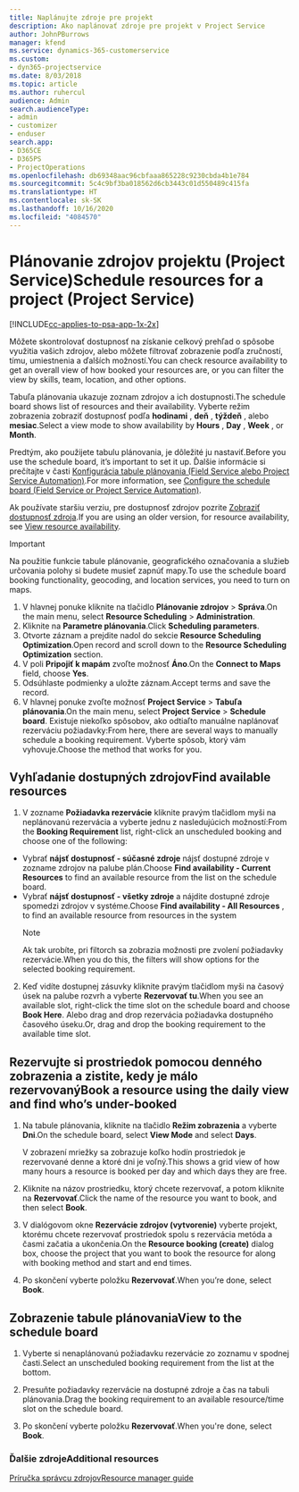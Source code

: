 ```yaml
---
title: Naplánujte zdroje pre projekt
description: Ako naplánovať zdroje pre projekt v Project Service
author: JohnPBurrows
manager: kfend
ms.service: dynamics-365-customerservice
ms.custom:
- dyn365-projectservice
ms.date: 8/03/2018
ms.topic: article
ms.author: ruhercul
audience: Admin
search.audienceType:
- admin
- customizer
- enduser
search.app:
- D365CE
- D365PS
- ProjectOperations
ms.openlocfilehash: db69348aac96cbfaaa865228c9230cbda4b1e784
ms.sourcegitcommit: 5c4c9bf3ba018562d6cb3443c01d550489c415fa
ms.translationtype: HT
ms.contentlocale: sk-SK
ms.lasthandoff: 10/16/2020
ms.locfileid: "4084570"
---
```

# <a name="schedule-resources-for-a-project-project-service"></a><span data-ttu-id="aed4b-103">Plánovanie zdrojov projektu (Project Service)</span><span class="sxs-lookup"><span data-stu-id="aed4b-103">Schedule resources for a project (Project Service)</span></span>

[!INCLUDE[cc-applies-to-psa-app-1x-2x](../includes/cc-applies-to-psa-app-1x-2x.md)]

<span data-ttu-id="aed4b-104">Môžete skontrolovať dostupnosť na získanie celkový prehľad o spôsobe využitia vašich zdrojov, alebo môžete filtrovať zobrazenie podľa zručností, tímu, umiestnenia a ďalších možností.</span><span class="sxs-lookup"><span data-stu-id="aed4b-104">You can check resource availability to get an overall view of how booked your resources are, or you can filter the view by skills, team, location, and other options.</span></span>  
  
<span data-ttu-id="aed4b-105">Tabuľa plánovania ukazuje zoznam zdrojov a ich dostupnosti.</span><span class="sxs-lookup"><span data-stu-id="aed4b-105">The schedule board shows list of resources and their availability.</span></span> <span data-ttu-id="aed4b-106">Vyberte režim zobrazenia zobraziť dostupnosť podľa **hodinami** , **deň** , **týždeň** , alebo **mesiac**.</span><span class="sxs-lookup"><span data-stu-id="aed4b-106">Select a view mode to show availability by **Hours** , **Day** , **Week** , or **Month**.</span></span>  
  
<span data-ttu-id="aed4b-107">Predtým, ako použijete tabulu plánovania, je dôležité ju nastaviť.</span><span class="sxs-lookup"><span data-stu-id="aed4b-107">Before you use the schedule board, it’s important to set it up.</span></span> <span data-ttu-id="aed4b-108">Ďalšie informácie si prečítajte v časti [Konfigurácia tabule plánovania (Field Service alebo Project Service Automation)](https://docs.microsoft.com/dynamics365/field-service/configure-schedule-board).</span><span class="sxs-lookup"><span data-stu-id="aed4b-108">For more information, see [Configure the schedule board (Field Service or Project Service Automation)](https://docs.microsoft.com/dynamics365/field-service/configure-schedule-board).</span></span>
  
<span data-ttu-id="aed4b-109">Ak používate staršiu verziu, pre dostupnosť zdrojov pozrite [Zobraziť dostupnosť zdroja](../psa/view-resource-availability.md).</span><span class="sxs-lookup"><span data-stu-id="aed4b-109">If you are using an older version, for resource availability, see [View resource availability](../psa/view-resource-availability.md).</span></span>  

> [!IMPORTANT]
>  <span data-ttu-id="aed4b-110">Na použitie funkcie tabule plánovanie, geografického označovania a služieb určovania polohy si budete musieť zapnúť mapy.</span><span class="sxs-lookup"><span data-stu-id="aed4b-110">To use the schedule board booking functionality, geocoding, and location services, you need to turn on maps.</span></span>  
> 
> 1. <span data-ttu-id="aed4b-111">V hlavnej ponuke kliknite na tlačidlo **Plánovanie zdrojov** > **Správa**.</span><span class="sxs-lookup"><span data-stu-id="aed4b-111">On the main menu, select **Resource Scheduling** > **Administration**.</span></span>  
> 2. <span data-ttu-id="aed4b-112">Kliknite na **Parametre plánovania**.</span><span class="sxs-lookup"><span data-stu-id="aed4b-112">Click **Scheduling parameters**.</span></span>  
> 3. <span data-ttu-id="aed4b-113">Otvorte záznam a prejdite nadol do sekcie **Resource Scheduling Optimization**.</span><span class="sxs-lookup"><span data-stu-id="aed4b-113">Open record and scroll down to the **Resource Scheduling Optimization** section.</span></span>  
> 4. <span data-ttu-id="aed4b-114">V poli **Pripojiť k mapám** zvoľte možnosť **Áno**.</span><span class="sxs-lookup"><span data-stu-id="aed4b-114">On the **Connect to Maps** field, choose **Yes**.</span></span>  
> 5. <span data-ttu-id="aed4b-115">Odsúhlaste podmienky a uložte záznam.</span><span class="sxs-lookup"><span data-stu-id="aed4b-115">Accept terms and save the record.</span></span>  
> 6. <span data-ttu-id="aed4b-116">V hlavnej ponuke zvoľte možnosť **Project Service** > **Tabuľa plánovania**.</span><span class="sxs-lookup"><span data-stu-id="aed4b-116">On the main menu, select **Project Service** > **Schedule board**.</span></span> <span data-ttu-id="aed4b-117">Existuje niekoľko spôsobov, ako odtiaľto manuálne naplánovať rezerváciu požiadavky:</span><span class="sxs-lookup"><span data-stu-id="aed4b-117">From here, there are several ways to manually schedule a booking requirement.</span></span> <span data-ttu-id="aed4b-118">Vyberte spôsob, ktorý vám vyhovuje.</span><span class="sxs-lookup"><span data-stu-id="aed4b-118">Choose the method that works for you.</span></span>
  
## <a name="find-available-resources"></a><span data-ttu-id="aed4b-119">Vyhľadanie dostupných zdrojov</span><span class="sxs-lookup"><span data-stu-id="aed4b-119">Find available resources</span></span>

1.  <span data-ttu-id="aed4b-120">V zozname **Požiadavka rezervácie** kliknite pravým tlačidlom myši na neplánovanú rezervácia a vyberte jednu z nasledujúcich možností:</span><span class="sxs-lookup"><span data-stu-id="aed4b-120">From the **Booking Requirement** list, right-click an unscheduled booking and choose one of the following:</span></span>  
  
- <span data-ttu-id="aed4b-121">Vybrať **nájsť dostupnosť - súčasné zdroje** nájsť dostupné zdroje v zozname zdrojov na palube plán.</span><span class="sxs-lookup"><span data-stu-id="aed4b-121">Choose **Find availability - Current Resources** to find an available resource from the list on the schedule board.</span></span>  
- <span data-ttu-id="aed4b-122">Vybrať **nájsť dostupnosť - všetky zdroje** a nájdite dostupné zdroje spomedzi zdrojov v systéme.</span><span class="sxs-lookup"><span data-stu-id="aed4b-122">Choose **Find availability - All Resources** , to find an available resource from resources in the system</span></span>  
   > [!NOTE]
   >  <span data-ttu-id="aed4b-123">Ak tak urobíte, pri filtorch sa zobrazia možnosti pre zvolení požiadavky rezervácie.</span><span class="sxs-lookup"><span data-stu-id="aed4b-123">When you do this, the filters will show options for the selected booking requirement.</span></span>  
  
2. <span data-ttu-id="aed4b-124">Keď vidíte dostupnej zásuvky kliknite pravým tlačidlom myši na časový úsek na palube rozvrh a vyberte **Rezervovať tu**.</span><span class="sxs-lookup"><span data-stu-id="aed4b-124">When you see an available slot, right-click the time slot on the schedule board and choose **Book Here**.</span></span> <span data-ttu-id="aed4b-125">Alebo drag and drop rezervácia požiadavka dostupného časového úseku.</span><span class="sxs-lookup"><span data-stu-id="aed4b-125">Or, drag and drop the booking requirement to the available time slot.</span></span>  
  

## <a name="book-a-resource-using-the-daily-view-and-find-whos-under-booked"></a><span data-ttu-id="aed4b-126">Rezervujte si prostriedok pomocou denného zobrazenia a zistite, kedy je málo rezervovaný</span><span class="sxs-lookup"><span data-stu-id="aed4b-126">Book a resource using the daily view and find who’s under-booked</span></span>
  
1.  <span data-ttu-id="aed4b-127">Na tabule plánovania, kliknite na tlačidlo **Režim zobrazenia** a vyberte **Dni**.</span><span class="sxs-lookup"><span data-stu-id="aed4b-127">On the schedule board, select **View Mode** and select **Days**.</span></span>  
  
    <span data-ttu-id="aed4b-128">V zobrazení mriežky sa zobrazuje koľko hodín prostriedok je rezervované denne a ktoré dni je voľný.</span><span class="sxs-lookup"><span data-stu-id="aed4b-128">This shows a grid view of how many hours a resource is booked per day and which days they are free.</span></span>  
  
2.  <span data-ttu-id="aed4b-129">Kliknite na názov prostriedku, ktorý chcete rezervovať, a potom kliknite na **Rezervovať**.</span><span class="sxs-lookup"><span data-stu-id="aed4b-129">Click the name of the resource you want to book, and then select **Book**.</span></span>  
  
3.  <span data-ttu-id="aed4b-130">V dialógovom okne **Rezervácie zdrojov (vytvorenie)** vyberte projekt, ktorému chcete rezervovať prostriedok spolu s rezervácia metóda a časmi začatia a ukončenia.</span><span class="sxs-lookup"><span data-stu-id="aed4b-130">On the **Resource booking (create)** dialog box, choose the project that you want to book the resource for along with booking method and start and end times.</span></span>  
  
4.  <span data-ttu-id="aed4b-131">Po skončení vyberte položku **Rezervovať**.</span><span class="sxs-lookup"><span data-stu-id="aed4b-131">When you’re done, select **Book**.</span></span>  
  
## <a name="view-to-the-schedule-board"></a><span data-ttu-id="aed4b-132">Zobrazenie tabule plánovania</span><span class="sxs-lookup"><span data-stu-id="aed4b-132">View to the schedule board</span></span>
  
1.  <span data-ttu-id="aed4b-133">Vyberte si nenaplánovanú požiadavku rezervácie zo zoznamu v spodnej časti.</span><span class="sxs-lookup"><span data-stu-id="aed4b-133">Select an unscheduled booking requirement from the list at the bottom.</span></span>  
  
2.  <span data-ttu-id="aed4b-134">Presuňte požiadavky rezervácie na dostupné zdroje a čas na tabuli plánovania.</span><span class="sxs-lookup"><span data-stu-id="aed4b-134">Drag the booking requirement to an available resource/time slot on the schedule board.</span></span>  
  
3.  <span data-ttu-id="aed4b-135">Po skončení vyberte položku **Rezervovať**.</span><span class="sxs-lookup"><span data-stu-id="aed4b-135">When you're done, select **Book**.</span></span>  
  
### <a name="additional-resources"></a><span data-ttu-id="aed4b-136">Ďalšie zdroje</span><span class="sxs-lookup"><span data-stu-id="aed4b-136">Additional resources</span></span>  
 [<span data-ttu-id="aed4b-137">Príručka správcu zdrojov</span><span class="sxs-lookup"><span data-stu-id="aed4b-137">Resource manager guide</span></span>](../psa/resource-manager-guide.md)
